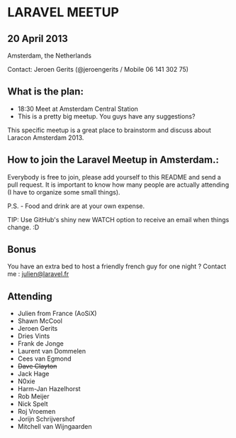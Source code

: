 LARAVEL MEETUP
==============

## 20 April 2013
Amsterdam, the Netherlands

Contact: Jeroen Gerits (@jeroengerits / Mobile 06 141 302 75)

## What is the plan:

- 18:30   Meet at Amsterdam Central Station
- This is a pretty big meetup. You guys have any suggestions?

This specific meetup is a great place to brainstorm and discuss about Laracon Amsterdam 2013.

## How to join the Laravel Meetup in Amsterdam.:
Everybody is free to join, please add yourself to this README and send a pull request.  It is important to know how many people are actually attending (I have to organize some small things).

P.S. - Food and drink are at your own expense.

TIP: Use GitHub's shiny new WATCH option to receive an email when things change. :D

## Bonus

You have an extra bed to host a friendly french guy for one night ? Contact me : julien@laravel.fr

## Attending
- Julien from France (AoSiX)
- Shawn McCool
- Jeroen Gerits
- Dries Vints
- Frank de Jonge
- Laurent van Dommelen
- Cees van Egmond
- ~~Dave Clayton~~ 
- Jack Hage
- N0xie 
- Harm-Jan Hazelhorst
- Rob Meijer
- Nick Spelt
- Roj Vroemen
- Jorijn Schrijvershof
- Mitchell van Wijngaarden
